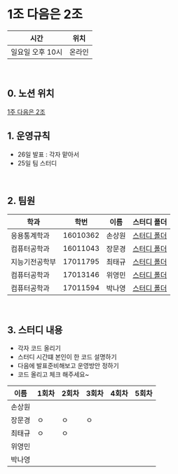 # 1조 다음은 2조

| 시간 | 위치 |
|----------|------|
| 일요일 오후 10시 | 온라인 | 

<br>

## 0. 노션 위치

[1주 다음은 2조](https://www.notion.so/1-2-69a67019cae2412c9f84f8c44639bab4)

##  1. 운영규칙 
- 26일 발표 : 각자 맡아서
- 25일 팀 스터디
 
 
<br>
 

## 2. 팀원
| 학과 | 학번 | 이름 |스터디 폴더|
| ---- | ---- | ---- |----|
| 응용통계학과     |  16010362    |  손상원   |[스터디 폴더](https://github.com/templar137/AI-/blob/main/AI%20study%20files%26codes)
| 컴퓨터공학과     |  16011043    |  장문경   |[스터디 폴더](https://github.com/moonk1212/sai_study_forder)|
| 지능기전공학부    |  17011795  | 최태규|[스터디 폴더](https://github.com/xhaktmchl/SAI_2020-2_keras_study)|
|컴퓨터공학과|  17013146  | 위영민|[스터디 폴더](https://github.com/Youngminieo/SAI_2-2_Team)|
|컴퓨터공학과|  17011594  | 박나영|[스터디 폴더](https://github.com/Raymondgwangryeol/SAI-2nd_Semester.git)|
<br>

## 3. 스터디 내용

- 각자 코드 올리기
- 스터디 시간떄 본인이 한 코드 설명하기 
- 다음에 발표준비해보고 운영방안 정하기 
- 코드 올리고 체크 해주세요~

| 이름  |1회차 |2회차|3회차|4회차|5회차|
| ---- | ---- | ---- |---- |---- |---- |
|  손상원   ||||||
|  장문경   |ㅇ|ㅇ|ㅇ|||
| 최태규    |ㅇ|ㅇ||||
|위영민||||||
|박나영||||||
<br>
 

